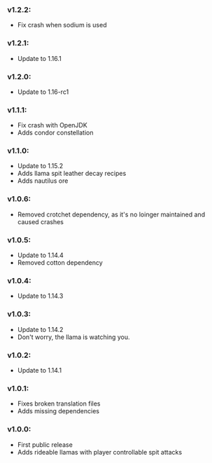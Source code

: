### v1.2.2:

- Fix crash when sodium is used

### v1.2.1:

- Update to 1.16.1

### v1.2.0:

- Update to 1.16-rc1

### v1.1.1:

- Fix crash with OpenJDK
- Adds condor constellation

### v1.1.0:

- Update to 1.15.2
- Adds llama spit leather decay recipes
- Adds nautilus ore

### v1.0.6:

- Removed crotchet dependency, as it's no loinger maintained and caused crashes


### v1.0.5:

- Update to 1.14.4
- Removed cotton dependency

### v1.0.4:

- Update to 1.14.3

### v1.0.3:

- Update to 1.14.2
- Don't worry, the llama is watching you.

### v1.0.2:

- Update to 1.14.1

### v1.0.1:

- Fixes broken translation files
- Adds missing dependencies

### v1.0.0:

- First public release
- Adds rideable llamas with player controllable spit attacks
